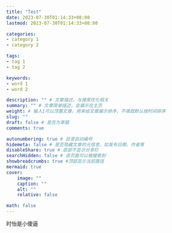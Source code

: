 ```yaml
---
title: "Test"
date: 2023-07-30T01:14:33+08:00
lastmod: 2023-07-30T01:14:33+08:00

categories:
- category 1
- category 2

tags:
- tag 1
- tag 2

keywords:
- word 1
- word 2

description: "" # 文章描述，与搜索优化相关
summary: "" # 文章简单描述，会展示在主页
weight: # 输入1可以顶置文章，用来给文章展示排序，不填就默认按时间排序
slug: ""
draft: false # 是否为草稿
comments: true

autonumbering: true # 目录自动编号
hidemeta: false # 是否隐藏文章的元信息，如发布日期、作者等
disableShare: true # 底部不显示分享栏
searchHidden: false # 该页面可以被搜索到
showbreadcrumbs: true #顶部显示当前路径
mermaid: true
cover:
    image: ""
    caption: ""
    alt: ""
    relative: false

math: false
---
```


<!-- more --> 

时怡是小傻逼
